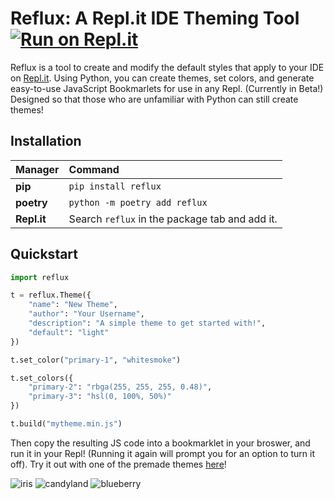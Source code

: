 # Reflux: A Repl.it IDE Theming Tool [![Run on Repl.it](https://repl.it/badge/github/IreTheKID/Reflux)](https://repl.it/github/frissyn/Reflux)

Reflux is a tool to create and modify the default styles that apply to your IDE on [Repl.it](https://repl.it/). Using Python, you can create themes, set colors, and generate easy-to-use JavaScript Bookmarlets for use in any Repl. (Currently in Beta!) Designed so that those who are unfamiliar with Python can still create themes!

## Installation

|Manager          |Command                                       |
|:----------------|:---------------------------------------------|
|**pip**          |`pip install reflux`                          |
|**poetry**       |`python -m poetry add reflux`                 |
|**Repl.it**      |Search `reflux` in the package tab and add it.|

## Quickstart

```python
import reflux

t = reflux.Theme({
    "name": "New Theme",
    "author": "Your Username",
    "description": "A simple theme to get started with!",
    "default": "light"
})

t.set_color("primary-1", "whitesmoke")

t.set_colors({
    "primary-2": "rbga(255, 255, 255, 0.48)",
    "primary-3": "hsl(0, 100%, 50%)"
})

t.build("mytheme.min.js")
```

Then copy the resulting JS code into a bookmarklet in your broswer, and run it in your Repl! (Running it again will prompt you for an option to turn it off). Try it out with one of the premade themes [here](https://github.com/frissyn/Reflux/tree/master/themes)!

![iris](https://storage.googleapis.com/replit/images/1611845083584_d6428aecacbdab9478764c700f76a665.png)
![candyland](https://storage.googleapis.com/replit/images/1611845281908_6869f49b3d2a3722fbb766c96aeae0cc.png)
![blueberry](https://storage.googleapis.com/replit/images/1611845384713_7d7bc415e3615439edbcd1fce6576054.png)
